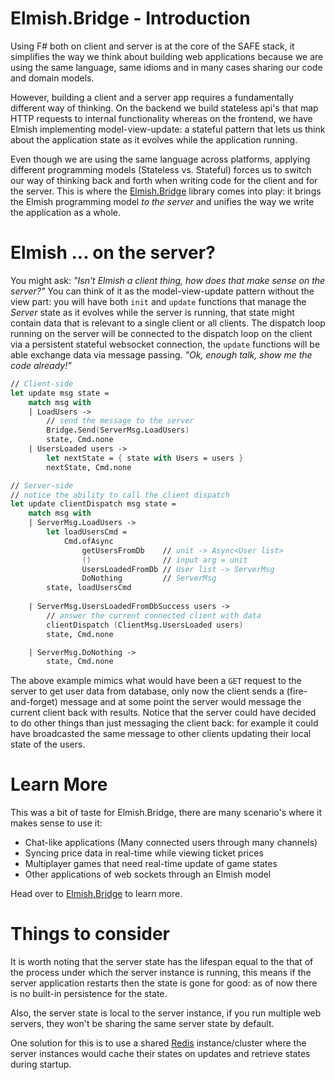 # Elmish.Bridge - Introduction

Using F# both on client and server is at the core of the SAFE stack, it simplifies the way we think about building web applications because we are using the same language, same idioms and in many cases sharing our code and domain models. 

However, building a client and a server app requires a fundamentally different way of thinking. On the backend we build stateless api's that map HTTP requests to internal functionality whereas on the frontend, we have Elmish implementing model-view-update: a stateful pattern that lets us think about the application state as it evolves while the application running. 

Even though we are using the same language across platforms, applying different programming models (Stateless vs. Stateful) forces us to switch our way of thinking back and forth when writing code for the client and for the server. This is where the [Elmish.Bridge](https://github.com/Nhowka/Elmish.Bridge) library comes into play: it brings the Elmish programming model *to the server* and unifies the way we write the application as a whole.  

# Elmish ... on the server?

You might ask: *"Isn't Elmish a client thing, how does that make sense on the server?"* You can think of it as the model-view-update pattern without the view part: you will have both `init` and `update` functions that manage the *Server* state as it evolves while the server is running, that state might contain data that is relevant to a single client or all clients. The dispatch loop running on the server will be connected to the dispatch loop on the client via a persistent stateful websocket connection, the `update` functions will be able exchange data via message passing. *"Ok, enough talk, show me the code already!"*

```fs
// Client-side 
let update msg state = 
    match msg with 
    | LoadUsers -> 
        // send the message to the server
        Bridge.Send(ServerMsg.LoadUsers)
        state, Cmd.none
    | UsersLoaded users -> 
        let nextState = { state with Users = users }
        nextState, Cmd.none

// Server-side
// notice the ability to call the client dispatch
let update clientDispatch msg state = 
    match msg with 
    | ServerMsg.LoadUsers ->
        let loadUsersCmd = 
            Cmd.ofAsync 
                getUsersFromDb    // unit -> Async<User list>
                ()                // input arg = unit
                UsersLoadedFromDb // User list -> ServerMsg
                DoNothing         // ServerMsg
        state, loadUsersCmd
                     
    | ServerMsg.UsersLoadedFromDbSuccess users ->
        // answer the current connected client with data
        clientDispatch (ClientMsg.UsersLoaded users)
        state, Cmd.none

    | ServerMsg.DoNothing ->
        state, Cmd.none
```
The above example mimics what would have been a `GET` request to the server to get user data from database, only now the client sends a (fire-and-forget) message and at some point the server would message the current client back with results. Notice that the server could have decided to do other things than just messaging the client back: for example it could have broadcasted the same message to other clients updating their local state of the users.  

# Learn More 

This was a bit of taste for Elmish.Bridge, there are many scenario's where it makes sense to use it:

 - Chat-like applications (Many connected users through many channels)
 - Syncing price data in real-time while viewing ticket prices
 - Multiplayer games that need real-time update of game states 
 - Other applications of web sockets through an Elmish model 

Head over to [Elmish.Bridge](https://github.com/Nhowka/Elmish.Bridge) to learn more. 

# Things to consider

It is worth noting that the server state has the lifespan equal to the that of the process under which the server instance is running, this means if the server application restarts then the state is gone for good: as of now there is no built-in persistence for the state.   

Also, the server state is local to the server instance, if you run multiple web servers, they won't be sharing the same server state by default. 

One solution for this is to use a shared [Redis](https://redis.io/) instance/cluster where the server instances would cache their states on updates and retrieve states during startup.   